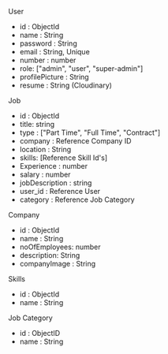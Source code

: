 User
- id : ObjectId
- name : String
- password : String
- email : String, Unique
- number : number
- role: ["admin", "user", "super-admin"]
- profilePicture : String
- resume : String (Cloudinary)

Job
- id : ObjectId
- title: string
- type : ["Part Time", "Full Time", "Contract"]
- company : Reference Company ID
- location : String
- skills: [Reference Skill Id's]
- Experience : number
- salary : number
- jobDescription : string
- user_id : Reference User
- category : Reference Job Category


Company
- id : ObjectId
- name : String
- noOfEmployees: number
- description: String
- companyImage : String

Skills
- id : ObjectId
- name : String

Job Category
- id : ObjectID
- name : String